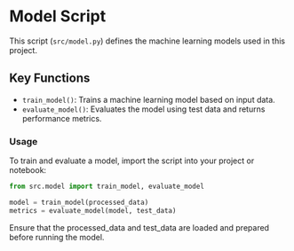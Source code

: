 # Model Script

This script (`src/model.py`) defines the machine learning models used in this project.

## Key Functions

- `train_model()`: Trains a machine learning model based on input data.
- `evaluate_model()`: Evaluates the model using test data and returns performance metrics.

### Usage

To train and evaluate a model, import the script into your project or notebook:

```python
from src.model import train_model, evaluate_model

model = train_model(processed_data)
metrics = evaluate_model(model, test_data)
```

Ensure that the processed_data and test_data are loaded and prepared before running the model.
